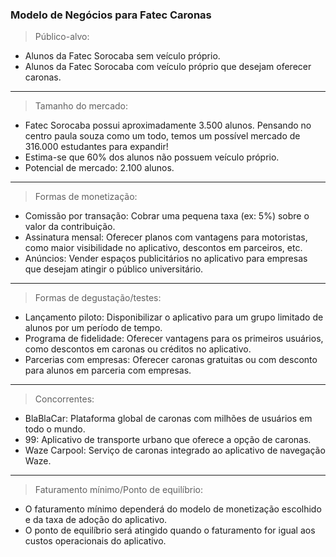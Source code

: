 ### <APP> Modelo de Negócios para Fatec Caronas

> Público-alvo:

- Alunos da Fatec Sorocaba sem veículo próprio.
- Alunos da Fatec Sorocaba com veículo próprio que desejam oferecer caronas.

---

> Tamanho do mercado:

- Fatec Sorocaba possui aproximadamente 3.500 alunos. Pensando no centro paula souza como um todo, temos um possível mercado de 316.000 estudantes para expandir!
- Estima-se que 60% dos alunos não possuem veículo próprio.
- Potencial de mercado: 2.100 alunos.

---

> Formas de monetização:

- Comissão por transação: Cobrar uma pequena taxa (ex: 5%) sobre o valor da contribuição.
- Assinatura mensal: Oferecer planos com vantagens para motoristas, como maior visibilidade no aplicativo, descontos em parceiros, etc.
- Anúncios: Vender espaços publicitários no aplicativo para empresas que desejam atingir o público universitário.

---

> Formas de degustação/testes:

- Lançamento piloto: Disponibilizar o aplicativo para um grupo limitado de alunos por um período de tempo.
- Programa de fidelidade: Oferecer vantagens para os primeiros usuários, como descontos em caronas ou créditos no aplicativo.
- Parcerias com empresas: Oferecer caronas gratuitas ou com desconto para alunos em parceria com empresas.

---

> Concorrentes:

- BlaBlaCar: Plataforma global de caronas com milhões de usuários em todo o mundo.
- 99: Aplicativo de transporte urbano que oferece a opção de caronas.
- Waze Carpool: Serviço de caronas integrado ao aplicativo de navegação Waze.

---

> Faturamento mínimo/Ponto de equilíbrio:

- O faturamento mínimo dependerá do modelo de monetização escolhido e da taxa de adoção do aplicativo.
- O ponto de equilíbrio será atingido quando o faturamento for igual aos custos operacionais do aplicativo.
